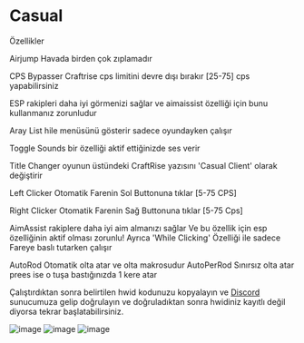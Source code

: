 # Casual
Özellikler

Airjump Havada birden çok zıplamadır

CPS Bypasser Craftrise cps limitini devre dışı bırakır [25-75] cps yapabilirsiniz

ESP rakipleri daha iyi görmenizi sağlar ve aimaissist özelliği için bunu kullanmanız zorunludur

Aray List hile menüsünü gösterir sadece oyundayken çalışır

Toggle Sounds bir özelliği aktif ettiğinizde ses verir

Title Changer oyunun üstündeki CraftRise yazısını 'Casual Client' olarak değiştirir

Left Clicker Otomatik Farenin Sol Buttonuna tıklar [5-75 CPS]

Right Clicker Otomatik Farenin Sağ Buttonuna tıklar [5-75 Cps]

AimAssist rakiplere daha iyi aim almanızı sağlar Ve bu özellik için esp özelliğinin aktif olması zorunlu! Ayrıca 'While Clicking' Özelliği ile sadece Fareye baslı tutarken çalışır

AutoRod Otomatik olta atar ve olta makrosudur AutoPerRod Sınırsız olta atar prees ise o tuşa bastığınızda 1 kere atar

Çalıştırdıktan sonra belirtilen hwid kodunuzu kopyalayın ve [Discord](https://discord.gg/YtRPBHb3wy) sunucumuza gelip doğrulayın ve doğruladıktan sonra hwidiniz kayıtlı değil diyorsa tekrar başlatabilirsiniz.

![image](https://user-images.githubusercontent.com/106991507/176671410-42f5368e-85e8-4ad8-aa04-421479db6346.png)
![image](https://cdn.discordapp.com/attachments/992025624531177502/992028438070296617/unknown.png)
![image](https://cdn.discordapp.com/attachments/972259244969713734/992036845196148786/unknown.png)
